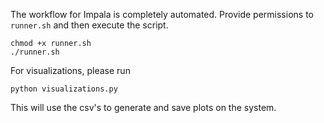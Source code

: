 The workflow for Impala is completely automated. Provide permissions to `runner.sh` and then execute the script.
```
chmod +x runner.sh
./runner.sh
```
For visualizations, please run
```
python visualizations.py
```
This will use the csv's to generate and save plots on the system. 
